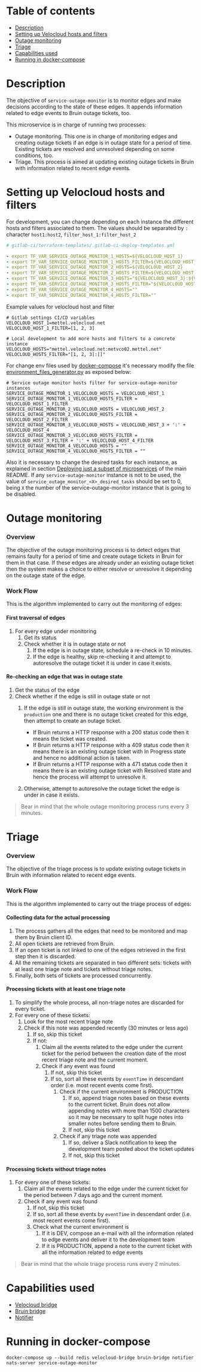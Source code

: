 # Table of contents
  * [Description](#description)
  * [Setting up Velocloud hosts and filters](#setting-up-velocloud-hosts-and-filters)
  * [Outage monitoring](#outage-monitoring)
  * [Triage](#triage)
  * [Capabilities used](#capabilities-used) 
  * [Running in docker-compose](#running-in-docker-compose)

# Description
The objective of `service-outage-monitor` is to monitor edges and make decisions according to the state of these edges.
It appends information related to edge events to Bruin outage tickets, too.

This microservice is in charge of running two processes:
* Outage monitoring. This one is in charge of monitoring edges and creating outage tickets if an edge is in outage
  state for a period of time. Existing tickets are resolved and unresolved depending on some conditions, too.
* Triage. This process is aimed at updating existing outage tickets in Bruin with information related to recent edge events.


# Setting up Velocloud hosts and filters

For development, you can change depending on each instance the different hosts and filters associated to them.
The values should be separated by `:` character `host1:host2`, `filter_host_1:filter_host_2`

```yml
# gitlab-ci/terraform-templates/.gitlab-ci-deploy-templates.yml

- export TF_VAR_SERVICE_OUTAGE_MONITOR_1_HOSTS=${VELOCLOUD_HOST_1}
- export TF_VAR_SERVICE_OUTAGE_MONITOR_1_HOSTS_FILTER=${VELOCLOUD_HOST_1_FILTER}
- export TF_VAR_SERVICE_OUTAGE_MONITOR_2_HOSTS=${VELOCLOUD_HOST_2}
- export TF_VAR_SERVICE_OUTAGE_MONITOR_2_HOSTS_FILTER=${VELOCLOUD_HOST_2_FILTER}
- export TF_VAR_SERVICE_OUTAGE_MONITOR_3_HOSTS="${VELOCLOUD_HOST_3}:${VELOCLOUD_HOST_4}"
- export TF_VAR_SERVICE_OUTAGE_MONITOR_3_HOSTS_FILTER="${VELOCLOUD_HOST_3_FILTER}:${VELOCLOUD_HOST_4_FILTER}"
- export TF_VAR_SERVICE_OUTAGE_MONITOR_4_HOSTS=""
- export TF_VAR_SERVICE_OUTAGE_MONITOR_4_HOSTS_FILTER=""
````

Example values for velocloud host and filter

```
# Gitlab settings CI/CD variables
VELOCLOUD_HOST_1=mettel.velocloud.net
VELOCLOUD_HOST_1_FILTER=[1, 2, 3]

# Local development to add more hosts and filters to a concrete instance
VELOCLOUD_HOSTS="mettel.velocloud.net:metvco02.mettel.net"
VELOCLOUD_HOSTS_FILTER="[1, 2, 3]:[]"
```

For change env files used by [docker-compose](../.docker-compose.yml) it's necessary modify the file [environment_files_generator.py](../installation-utils/environment_files_generator.py) as exposed below:
```
# Service outage monitor hosts filter for service-outage-monitor instances
SERVICE_OUTAGE_MONITOR_1_VELOCLOUD_HOSTS = VELOCLOUD_HOST_1
SERVICE_OUTAGE_MONITOR_1_VELOCLOUD_HOSTS_FILTER = VELOCLOUD_HOST_1_FILTER
SERVICE_OUTAGE_MONITOR_2_VELOCLOUD_HOSTS = VELOCLOUD_HOST_2
SERVICE_OUTAGE_MONITOR_2_VELOCLOUD_HOSTS_FILTER = VELOCLOUD_HOST_2_FILTER
SERVICE_OUTAGE_MONITOR_3_VELOCLOUD_HOSTS = VELOCLOUD_HOST_3 + ':' + VELOCLOUD_HOST_4
SERVICE_OUTAGE_MONITOR_3_VELOCLOUD_HOSTS_FILTER = VELOCLOUD_HOST_3_FILTER + ':' + VELOCLOUD_HOST_4_FILTER
SERVICE_OUTAGE_MONITOR_4_VELOCLOUD_HOSTS = ""
SERVICE_OUTAGE_MONITOR_4_VELOCLOUD_HOSTS_FILTER = ""
```

Also it is necessary to change the desired tasks for each instance, as explained in section [Deploying just a subset of microservices](../README.md#deploying-just-a-subset-of-microservices) of the main README.
If any `service-outage-monitor` instance is not to be used, the value of `service_outage_monitor_<X>_desired_tasks` should be set to 0, being `X` the number of the service-outage-monitor instance that is going to be disabled. 

# Outage monitoring

### Overview
The objective of the outage monitoring process is to detect edges that remains faulty for a period of time and create outage tickets in Bruin
for them in that case. If these edges are already under an existing outage ticket then the system makes a choice to either resolve
or unresolve it depending on the outage state of the edge.

### Work Flow

This is the algorithm implemented to carry out the monitoring of edges:

#### First traversal of edges
1. For every edge under monitoring
   1. Get its status
   2. Check whether it is in outage state or not
      1. If the edge is in outage state, schedule a re-check in 10 minutes.
      2. If the edge is healthy, skip re-checking it and attempt to autoresolve the outage ticket it is under in
         case it exists.

#### Re-checking an edge that was in outage state
1. Get the status of the edge
2. Check whether if the edge is still in outage state or not
   1. If the edge is still in outage state, the working environment is the `production` one and there is no outage
      ticket created for this edge, then attempt to create an outage ticket.
      
      * If Bruin returns a HTTP response with a 200 status code then it means the ticket was created.
      * If Bruin returns a HTTP response with a 409 status code then it means there is an existing outage ticket with
        In Progress state and hence no additional action is taken.
      * If Bruin returns a HTTP response with a 471 status code then it means there is an existing outage ticket with
        Resolved state and hence the process will attempt to unresolve it.
   2. Otherwise, attempt to autoresolve the outage ticket the edge is under in case it exists.

> Bear in mind that the whole outage monitoring process runs every 3 minutes.

# Triage

### Overview
The objective of the triage process is to update existing outage tickets in Bruin with information related to recent
edge events.

### Work Flow

This is the algorithm implemented to carry out the triage process of edges:

#### Collecting data for the actual processing
1. The process gathers all the edges that need to be monitored and map them by Bruin client ID.
2. All open tickets are retrieved from Bruin.
3. If an open ticket is not linked to one of the edges retrieved in the first step then it is discarded.
4. All the remaining tickets are separated in two different sets: tickets with at least one triage note and 
   tickets without triage notes.
5. Finally, both sets of tickets are processed concurrently.

#### Processing tickets with at least one triage note
1. To simplify the whole process, all non-triage notes are discarded for every ticket.
2. For every one of these tickets:
   1. Look for the most recent triage note
   2. Check if this note was appended recently (30 minutes or less ago)
      1. If so, skip this ticket
      2. If not:
         1. Claim all the events related to the edge under the current ticket for the period between the creation date
            of the most recent triage note and the current moment.
         2. Check if any event was found
            1. If not, skip this ticket
            2. If so, sort all these events by `eventTime` in descendant order (i.e. most recent events come first).
               1. Check if the current environment is PRODUCTION
                  1. If so, append triage notes based on these events to the current ticket. Bruin does not allow appending notes with
                     more than 1500 characters so it may be necessary to split huge notes into smaller notes before sending them
                     to Bruin.
                  2. If not, skip this ticket
               2. Check if any triage note was appended
                  1. If so, deliver a Slack notification to keep the development team posted about the ticket updates
                  2. If not, skip this ticket

#### Processing tickets without triage notes
1. For every one of these tickets:
   1. Claim all the events related to the edge under the current ticket for the period between 7 days ago
      and the current moment.
   2. Check if any event was found
      1. If not, skip this ticket
      2. If so, sort all these events by `eventTime` in descendant order (i.e. most recent events come first).
      3. Check what the current environment is
         1. If it is DEV, compose an e-mail with all the information related to edge events and deliver it to the
            development team
         2. If it is PRODUCTION, append a note to the current ticket with all the information related to edge events

> Bear in mind that the whole triage process runs every 2 minutes.

# Capabilities used
- [Velocloud bridge](../velocloud-bridge/README.md)
- [Bruin bridge](../bruin-bridge/README.md)
- [Notifier](../notifier/README.md)

# Running in docker-compose
`docker-compose up --build redis velocloud-bridge bruin-bridge notifier nats-server service-outage-monitor`

